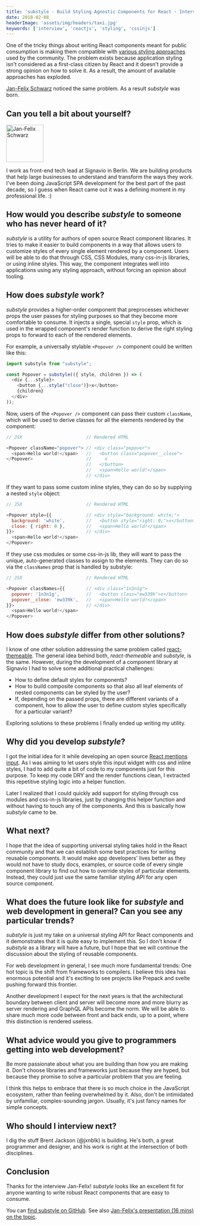 ```yaml
---
title: 'substyle - Build Styling Agnostic Components for React - Interview with Jan-Felix Schwarz'
date: 2018-02-08
headerImage: 'assets/img/headers/taxi.jpg'
keywords: ['interview', 'reactjs', 'styling', 'cssinjs']
---
```


One of the tricky things about writing React components meant for public consumption is making them compatible with [various styling approaches](react/advanced-techniques/styling-react/) used by the community. The problem exists because application styling isn't considered as a first-class citizen by React and it doesn't provide a strong opinion on how to solve it. As a result, the amount of available approaches has exploded.

[Jan-Felix Schwarz](https://twitter.com/jfschwarz) noticed the same problem. As a result _substyle_ was born.

## Can you tell a bit about yourself?

<p>
<span class="author">
  <img src="https://www.gravatar.com/avatar/043c2f73dd7c170c8e616a8d87471b14?s=200" alt="Jan-Felix Schwarz" class="author" width="100" height="100" />
</span>

I work as front-end tech lead at Signavio in Berlin. We are building products that help large businesses to understand and transform the ways they work. I've been doing JavaScript SPA development for the best part of the past decade, so I guess when React came out it was a defining moment in my professional life. :)

</p>

## How would you describe _substyle_ to someone who has never heard of it?

_substyle_ is a utility for authors of open source React component libraries. It tries to make it easier to build components in a way that allows users to customize styles of every single element rendered by a component. Users will be able to do that through CSS, CSS Modules, many css-in-js libraries, or using inline styles. This way, the component integrates well into applications using any styling approach, without forcing an opinion about tooling.

## How does _substyle_ work?

_substyle_ provides a higher-order component that preprocesses whichever props the user passes for styling purposes so that they become more comfortable to consume. It injects a single, special `style` prop, which is used in the wrapped component's render function to derive the right styling props to forward to each of the rendered elements.

For example, a universally stylable `<Popover />` component could be written like this:

```javascript
import substyle from "substyle";

const Popover = substyle(({ style, children }) => (
  <div {...style}>
    <button {...style("close")}>x</button>
    {children}
  </div>
));
```

Now, users of the `<Popover />` component can pass their custom `className`, which will be used to derive classes for all the elements rendered by the component:

```javascript
// JSX                        // Rendered HTML

<Popover className="popover"> // <div class="popover">
  <span>Hello world!</span>   //   <button class="popover__close">
</Popover>                    //     x
                              //   </button>
                              //   <span>Hello world!</span>
                              // </div>
```

If they want to pass some custom inline styles, they can do so by supplying a nested `style` object:

```javascript
// JSX                        // Rendered HTML

<Popover style={{             // <div style="background: white;">
  background: 'white',        //   <button style="right: 0;">x</button>
  close: { right: 0 },        //   <span>Hello world!</span>
}}>                           // </div>
  <span>Hello world!</span>
</Popover>
```

If they use css modules or some css-in-js lib, they will want to pass the unique, auto-generated classes to assign to the elements. They can do so via the `classNames` prop that is handled by substyle:

```javascript
// JSX                        // Rendered HTML

<Popover classNames={{        // <div class="1n3n1g">
  popover: '1n3n1g',          //   <button class="ew339k">x</button>
  popover__close: 'ew339k',   //   <span>Hello world!</span>
}}>                           // </div>
  <span>Hello world!</span>
</Popover>
```

## How does _substyle_ differ from other solutions?

I know of one other solution addressing the same problem called [react-themeable](https://github.com/markdalgleish/react-themeable). The general idea behind both, _react-themeable_ and _substyle_, is the same. However, during the development of a component library at Signavio I had to solve some additional practical challenges:

* How to define default styles for components?
* How to build composite components so that also all leaf elements of nested components can be styled by the user?
* If, depending on the passed props, there are different variants of a component, how to allow the user to define custom styles specifically for a particular variant?

Exploring solutions to these problems I finally ended up writing my utility.

## Why did you develop _substyle_?

I got the initial idea for it while developing an open source [React mentions input](https://github.com/effektif/react-mentions). As I was aiming to let users style this input widget with css and inline styles, I had to add quite a bit of code to my components just for this purpose. To keep my code DRY and the render functions clean, I extracted this repetitive styling logic into a helper function.

Later I realized that I could quickly add support for styling through css modules and css-in-js libraries, just by changing this helper function and without having to touch any of the components. And this is basically how _substyle_ came to be.

## What next?

I hope that the idea of supporting universal styling takes hold in the React community and that we can establish some best practices for writing reusable components. It would make app developers' lives better as they would not have to study docs, examples, or source code of every single component library to find out how to override styles of particular elements. Instead, they could just use the same familiar styling API for any open source component.

## What does the future look like for _substyle_ and web development in general? Can you see any particular trends?

_substyle_ is just my take on a universal styling API for React components and it demonstrates that it is quite easy to implement this. So I don't know if _substyle_ as a library will have a future, but I hope that we will continue the discussion about the styling of reusable components.

For web development in general, I see much more fundamental trends: One hot topic is the shift from frameworks to compilers. I believe this idea has enormous potential and it's exciting to see projects like Prepack and svelte pushing forward this frontier.

Another development I expect for the next years is that the architectural boundary between client and server will become more and more blurry as server rendering and GraphQL APIs become the norm. We will be able to share much more code between front and back ends, up to a point, where this distinction is rendered useless.

## What advice would you give to programmers getting into web development?

Be more passionate about what you are building than how you are making it. Don't choose libraries and frameworks just because they are hyped, but because they promise to solve a particular problem that you are feeling.

I think this helps to embrace that there is so much choice in the JavaScript ecosystem, rather than feeling overwhelmed by it. Also, don't be intimidated by unfamiliar, complex-sounding jargon. Usually, it's just fancy names for simple concepts.

## Who should I interview next?

I dig the stuff Brent Jackson (@jxnblk) is building. He's both, a great programmer and designer, and his work is right at the intersection of both disciplines.

## Conclusion

Thanks for the interview Jan-Felix! _substyle_ looks like an excellent fit for anyone wanting to write robust React components that are easy to consume.

You can [find substyle on GitHub](https://github.com/jfschwarz/substyle). See also [Jan-Felix's presentation (16 mins) on the topic](https://www.youtube.com/watch?v=CKPzyeX7nyA).
